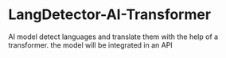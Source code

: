 # LangDetector-AI-Transformer
AI model detect languages and translate them with the help of a transformer. the model will be integrated in an API
